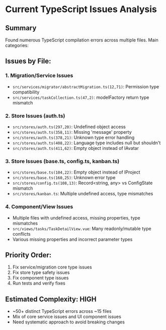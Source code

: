 # Current TypeScript Issues Analysis

## Summary
Found numerous TypeScript compilation errors across multiple files. Main categories:

## Issues by File:

### 1. Migration/Service Issues
- `src/services/migrator/abstractMigration.ts(12,71)`: Permission type compatibility
- `src/services/taskCollection.ts(47,2)`: modelFactory return type mismatch

### 2. Store Issues (auth.ts)
- `src/stores/auth.ts(297,20)`: Undefined object access
- `src/stores/auth.ts(358,11)`: Missing 'message' property
- `src/stores/auth.ts(378,21)`: Unknown type error handling
- `src/stores/auth.ts(408,22)`: Language type includes null but shouldn't
- `src/stores/auth.ts(411,62)`: Empty object instead of IAvatar

### 3. Store Issues (base.ts, config.ts, kanban.ts)
- `src/stores/base.ts(104,22)`: Empty object instead of IProject
- `src/stores/base.ts(160,25)`: Unknown error type
- `src/stores/config.ts(108,13)`: Record<string, any> vs ConfigState mismatch
- `src/stores/kanban.ts`: Multiple undefined access, type mismatches

### 4. Component/View Issues
- Multiple files with undefined access, missing properties, type mismatches
- `src/views/tasks/TaskDetailView.vue`: Many readonly/mutable type conflicts
- Various missing properties and incorrect parameter types

## Priority Order:
1. Fix service/migration core type issues
2. Fix store type safety issues
3. Fix component type issues
4. Run tests and verify fixes

## Estimated Complexity: HIGH
- ~50+ distinct TypeScript errors across ~15 files
- Mix of core service issues and UI component issues
- Need systematic approach to avoid breaking changes
